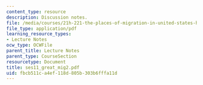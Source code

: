 ```yaml
---
content_type: resource
description: Discussion notes.
file: /media/courses/21h-221-the-places-of-migration-in-united-states-history-fall-2006/fbcb511ca4ef118d805b303b6fffa11d_ses11_great_mig2.pdf
file_type: application/pdf
learning_resource_types:
- Lecture Notes
ocw_type: OCWFile
parent_title: Lecture Notes
parent_type: CourseSection
resourcetype: Document
title: ses11_great_mig2.pdf
uid: fbcb511c-a4ef-118d-805b-303b6fffa11d
---
```

